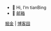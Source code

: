 - 👋 Hi, I’m tianBing
- 💬 <a target="_blank" href="mailto:407733614@qq.com">邮箱</a>
<p>
  <a href="https://juejin.cn/user/166781496599287" target="_blank">掘金</a>
   | 
  <a href="https://www.cnblogs.com/wshiqtb" target="_blank">博客园</a>
</p>
<p>
  
</p>
